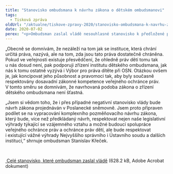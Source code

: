 ```yaml
---
title: "Stanovisko ombudsmana k návrhu zákona o dětském ombudsmanovi"
tags:
  - Tisková zpráva
oldUrl: "/aktualne/tiskove-zpravy-2020/stanovisko-ombudsmana-k-navrhu-zakona-o-detskem-ombudsmanovi"
date: 2020-07-02
perex: "<p>Ombudsman zaslal vládě nesouhlasné stanovisko k předložené podobě návrhu zákona o zřízení ochránce práv dětí. Výhrady se netýkají zřízení dětského ombudsmana samotného, ale pouze tohoto konkrétního návrhu zákona, který předpokládá přenesení veškeré agendy veřejného ochránce práv na dětského ombudsmana podle kritéria věku.</p>"
---
```


<!-- imported from the old website -->

<p>„Obecně se domnívám, že nezáleží na tom jak se instituce, která chrání určitá práva, nazývá, ale na tom, zda jsou tato práva dostatečně chráněna. Pokud ve veřejnosti existuje přesvědčení, že ohledně práv dětí tomu tak u nás dosud není, pak podporuji zřízení institutu dětského ombudsmana, jak nás k tomu ostatně vyzývá i Výbor pro práva dítěte při OSN. Otázkou ovšem je, jak koncipovat jeho působnost a pravomoci tak, aby byly současně respektovány dosavadní zákonné kompetence veřejného ochránce práv. V tomto směru se domnívám, že navrhovaná podoba zákona o zřízení dětského ombudsmana není šťastná.</p> <p>„Jsem si vědom toho, že i přes případné negativní stanovisko vlády bude návrh zákona projednáván v Poslanecké sněmovně. Jsem proto připraven podílet se na vypracování komplexního pozměňovacího návrhu zákona, který bude, více než předkládaný návrh, respektovat nejen naše legislativní výhrady týkající se vzájemného vztahu a možné budoucí spolupráce veřejného ochránce práv a ochránce práv dětí, ale bude respektovat i existující vážné výhrady Nejvyššího správního i Ústavního soudu a dalších institucí,“ shrnuje ombudsman Stanislav Křeček.</p> <p> </p> <p><a title="Otevření do nového okna" href="https://www.ochrance.cz/fileadmin/user_upload/Zvlastni_opravneni/Vlada/Stanovisko-detsky-ombudman.pdf" target="_blank"><img alt="" src="https://www.ochrance.cz/typo3/ext/od_linkdesc/icons/pdf.gif" class="od_linkdesc_icon" /> Celé stanovisko, které ombudsman zaslal vládě</a> (628.2 kB, Adobe Acrobat dokument)</p>
